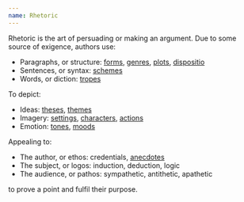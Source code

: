 ```yaml
---
name: Rhetoric
---
```


Rhetoric is the art of persuading or making an argument. Due to some source of exigence, authors use:

* Paragraphs, or structure: [forms](https://en.wikipedia.org/wiki/List_of_narrative_forms), [genres](https://en.wikipedia.org/wiki/Literary_genre), [plots](https://en.wikipedia.org/wiki/Plot_(narrative)), [dispositio](https://en.wikipedia.org/wiki/Dispositio)
* Sentences, or syntax: [schemes](https://en.wikipedia.org/wiki/Scheme_(linguistics))
* Words, or diction: [tropes](https://en.wikipedia.org/wiki/Trope_(literature))

To depict:

* Ideas: [theses](https://en.wikipedia.org/wiki/Thesis_statement), [themes](https://en.wikipedia.org/wiki/Theme_(narrative))
* Imagery: [settings](https://en.wikipedia.org/wiki/Setting_(narrative)), [characters](https://en.wikipedia.org/wiki/Character_(arts)), [actions](https://en.wikipedia.org/wiki/Action_(narrative))
* Emotion: [tones](https://en.wikipedia.org/wiki/Tone_(literature)), [moods](https://en.wikipedia.org/wiki/Mood_(literature))

Appealing to:

* The author, or ethos: credentials, [anecdotes](https://en.wikipedia.org/wiki/Anecdote)
* The subject, or logos: induction, deduction, logic
* The audience, or pathos: sympathetic, antithetic, apathetic

to prove a point and fulfil their purpose.
